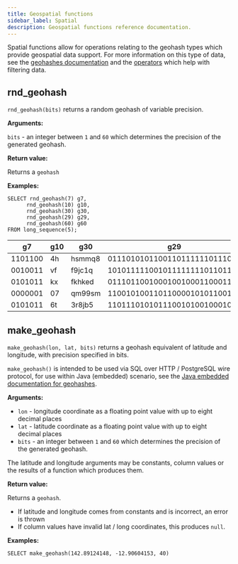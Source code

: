 ```yaml
---
title: Geospatial functions
sidebar_label: Spatial
description: Geospatial functions reference documentation.
---
```


Spatial functions allow for operations relating to the geohash types which
provide geospatial data support. For more information on this type of data, see
the [geohashes documentation](/docs/concept/geohashes/) and the
[operators](/docs/reference/operators/spatial/) which help with filtering data.

## rnd_geohash

`rnd_geohash(bits)` returns a random geohash of variable precision.

**Arguments:**

`bits` - an integer between `1` and `60` which determines the precision of the
generated geohash.

**Return value:**

Returns a `geohash`

**Examples:**

```questdb-sql
SELECT rnd_geohash(7) g7,
      rnd_geohash(10) g10,
      rnd_geohash(30) g30,
      rnd_geohash(29) g29,
      rnd_geohash(60) g60
FROM long_sequence(5);
```

| g7      | g10 | g30    | g29                           | g60          |
| ------- | --- | ------ | ----------------------------- | ------------ |
| 1101100 | 4h  | hsmmq8 | 01110101011001101111110111011 | rjtwedd0z72p |
| 0010011 | vf  | f9jc1q | 10101111100101111111101101101 | fzj09w97tj1h |
| 0101011 | kx  | fkhked | 01110110010001001000110001100 | v4cs8qsnjkeh |
| 0000001 | 07  | qm99sm | 11001010011011000010101100101 | hrz9gq171nc5 |
| 0101011 | 6t  | 3r8jb5 | 11011101010111001010010001010 | fm521tq86j2c |

## make_geohash

`make_geohash(lon, lat, bits)` returns a geohash equivalent of latitude and
longitude, with precision specified in bits.

`make_geohash()` is intended to be used via SQL over HTTP / PostgreSQL wire
protocol, for use within Java (embedded) scenario, see the
[Java embedded documentation for geohashes](/docs/concept/geohashes/#java-embedded-usage).

**Arguments:**

- `lon` - longitude coordinate as a floating point value with up to eight
  decimal places
- `lat` - latitude coordinate as a floating point value with up to eight decimal
  places
- `bits` - an integer between `1` and `60` which determines the precision of the
  generated geohash.

The latitude and longitude arguments may be constants, column values or the
results of a function which produces them.

**Return value:**

Returns a `geohash`.

- If latitude and longitude comes from constants and is incorrect, an error is
  thrown
- If column values have invalid lat / long coordinates, this produces `null`.

**Examples:**

```questdb-sql
SELECT make_geohash(142.89124148, -12.90604153, 40)
```
